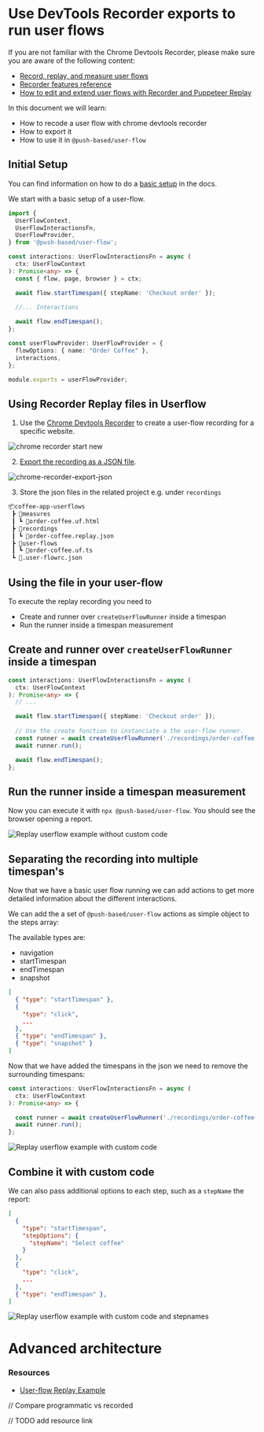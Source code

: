 # Use DevTools Recorder exports to run user flows

If you are not familiar with the Chrome Devtools Recorder, please make sure you are aware of the following content:

- [Record, replay, and measure user flows](https://developer.chrome.com/docs/devtools/recorder/)
- [Recorder features reference](https://developer.chrome.com/docs/devtools/recorder/reference/)
- [How to edit and extend user flows with Recorder and Puppeteer Replay](https://youtu.be/LBgzmqzp7ew)

In this document we will learn:
- How to recode a user flow with chrome devtools recorder
- How to export it
- How to use it in `@push-based/user-flow`

## Initial Setup

You can find information on how to do a [basic setup](writing-basic-user-flows.md) in the docs.

We start with a basic setup of a user-flow.

```ts
import {
  UserFlowContext,
  UserFlowInteractionsFn,
  UserFlowProvider,
} from '@push-based/user-flow';

const interactions: UserFlowInteractionsFn = async (
  ctx: UserFlowContext
): Promise<any> => {
  const { flow, page, browser } = ctx;

  await flow.startTimespan({ stepName: 'Checkout order' });
  
  //... Interactions

  await flow.endTimespan();
};

const userFlowProvider: UserFlowProvider = {
  flowOptions: { name: "Order Coffee" },
  interactions,
};

module.exports = userFlowProvider;
```

## Using Recorder Replay files in Userflow

1. Use the [Chrome Devtools Recorder](https://developer.chrome.com/docs/devtools/recorder/#open) to create a user-flow recording for a specific website.

![chrome recorder start new](./images/chrome-recorder-start-new.png)

2. [Export the recording as a JSON file](https://developer.chrome.com/docs/devtools/recorder/reference/#:~:text=Export%20as%20a%20JSON%20file).

![chrome-recorder-export-json](./images/chrome-recorder-export-json.png)

3. Store the json files in the related project e.g. under `recordings`

```bash
📦coffee-app-userflows
 ┣ 📂measures
 ┃ ┗ 📜order-coffee.uf.html
 ┣ 📂recordings
 ┃ ┗ 📜order-coffee.replay.json
 ┣ 📂user-flows
 ┃ ┗ 📜order-coffee.uf.ts
 ┗ 📜.user-flowrc.json
```

## Using the file in your user-flow

To execute the replay recording you need to
- Create and runner over `createUserFlowRunner` inside a timespan
- Run the runner inside a timespan measurement 

## Create and runner over `createUserFlowRunner` inside a timespan

```typescript
const interactions: UserFlowInteractionsFn = async (
  ctx: UserFlowContext
): Promise<any> => {
  // ...

  await flow.startTimespan({ stepName: 'Checkout order' });
  
  // Use the create function to instanciate a the user-flow runner.
  const runner = await createUserFlowRunner('./recordings/order-coffee.replay.json', ctx)
  await runner.run();

  await flow.endTimespan();
};
```

## Run the runner inside a timespan measurement 

Now you can execute it with `npx @push-based/user-flow`. 
You should see the browser opening a report.

![Replay userflow example without custom code](./images/lhr-replay-example-results-1.png)

## Separating the recording into multiple timespan's

Now that we have a basic user flow running we can add actions to get more detailed information about the different interactions. 

We can add the a set of `@push-based/user-flow` actions as simple object to the steps array:

The available types are:
- navigation
- startTimespan
- endTimespan
- snapshot

```json
[
  { "type": "startTimespan" },
  { 
    "type": "click",
    ...
  },
  { "type": "endTimespan" },
  { "type": "snapshot" }
]
```

Now that we have added the timespans in the json we need to remove the surrounding timespans:

```typescript
const interactions: UserFlowInteractionsFn = async (
  ctx: UserFlowContext
): Promise<any> => {

  const runner = await createUserFlowRunner('./recordings/order-coffee-2.replay.json', ctx);
  await runner.run();
};
```

![Replay userflow example with custom code](./images/lhr-replay-example-results-2.png)

## Combine it with custom code

We can also pass additional options to each step, such as a `stepName` the report: 

```json
[
  { 
    "type": "startTimespan",
    "stepOptions": {
      "stepName": "Select coffee"
    }
  },
  { 
    "type": "click",
    ...
  },
  { "type": "endTimespan" },
]

```

![Replay userflow example with custom code and stepnames](./images/lhr-replay-example-results-3.png)

# Advanced architecture

### Resources

- [User-flow Replay Example](../../user-flow-replay-example/user-flow-replay-json/)

// Compare programmatic vs recorded

// TODO add resource link
